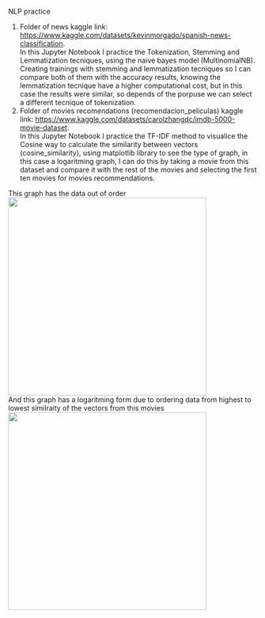 NLP practice

1. Folder of news
   kaggle link: https://www.kaggle.com/datasets/kevinmorgado/spanish-news-classification. <br>
   In this Jupyter Notebook I practice the Tokenization, Stemming and Lemmatization tecniques, using the naive bayes model (MultinomialNB). Creating trainings with stemming and lemmatization tecniques so I can      compare both of them with the accuracy results, knowing the lemmatization tecnique have a higher computational cost, but in this case the results were similar, so depends of the porpuse we can select a different tecnique of tokenization.
2. Folder of movies recomendations (recomendacion_peliculas)
    kaggle link: https://www.kaggle.com/datasets/carolzhangdc/imdb-5000-movie-dataset. <br>
In this Jupyter Notebook I practice the TF-IDF method to visualice the Cosine way to calculate the similarity between vectors (cosine_similarity), using matplotlib library to see the type of graph, in this case a logaritming graph, I can do this by taking a movie from this dataset and compare it with the rest of the movies and selecting the first ten movies for movies recommendations.

This graph has the data out of order <br>
<img src="https://github.com/user-attachments/assets/b392c25b-1adb-441a-94f0-5046801b0d39" width="400" height="400">  <br>
And this graph has a logaritming form due to ordering data from highest to lowest similraity of the vectors from this movies <br>
<img src="https://github.com/user-attachments/assets/ff9cbcd3-b2ab-4719-aaa1-d1ab430d4fe7" width="400" height="400">  <br>
